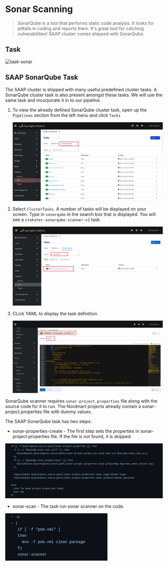 # Sonar Scanning

> SonarQube is a tool that performs static code analysis. It looks for pitfalls in coding and reports them. It's great tool for catching vulnerabilities!
> SAAP cluster comes shipped with SonarQube. 
## Task

![task-sonar](./images/task-sonar.png)

## SAAP SonarQube Task

The SAAP cluster is shipped with many useful predefined cluster tasks. A SonarQube cluster task is also present amongst these tasks. We will use the same task and incorporate it in to our pipeline.

1. To view the already defined SonarQube cluster task, open up the `Pipelines` section from the left menu and click `Tasks`


   ![cluster-tasks](./images/cluster-tasks.png)
    

2. Select `ClusterTasks`. A number of tasks will be displayed on your screen. Type in `sonarqube` in the search box that is displayed.
   You will see a  `stakater-sonarqube-scanner-v1` task.


   ![SonarQube-search](./images/sonarqube-search.png)
   
3. CLick YAML to display the task definition.


   ![SonarQube-tasks](./images/sonarqube-task.png)

SonarQube scanner requires `sonar-project.properties` file along with the source code for it to run.
The Nordmart projects already contain a sonar-project.properties file with dummy values. 

The SAAP SonarQube task has two steps:

* sonar-properties-create - The first step sets the properties in sonar-project.properties file. If the file is not found, it is skipped.
  
   
 ![sonar-properties](./images/sonar-properties.png)

* sonar-scan - The task run sonar scanner on the code.

 ![sonar-scanner](./images/sonar-scanner.png)

